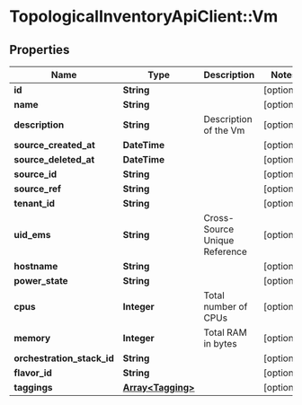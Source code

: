 # TopologicalInventoryApiClient::Vm

## Properties
Name | Type | Description | Notes
------------ | ------------- | ------------- | -------------
**id** | **String** |  | [optional] 
**name** | **String** |  | [optional] 
**description** | **String** | Description of the Vm | [optional] 
**source_created_at** | **DateTime** |  | [optional] 
**source_deleted_at** | **DateTime** |  | [optional] 
**source_id** | **String** |  | [optional] 
**source_ref** | **String** |  | [optional] 
**tenant_id** | **String** |  | [optional] 
**uid_ems** | **String** | Cross-Source Unique Reference | [optional] 
**hostname** | **String** |  | [optional] 
**power_state** | **String** |  | [optional] 
**cpus** | **Integer** | Total number of CPUs | [optional] 
**memory** | **Integer** | Total RAM in bytes | [optional] 
**orchestration_stack_id** | **String** |  | [optional] 
**flavor_id** | **String** |  | [optional] 
**taggings** | [**Array&lt;Tagging&gt;**](Tagging.md) |  | [optional] 


